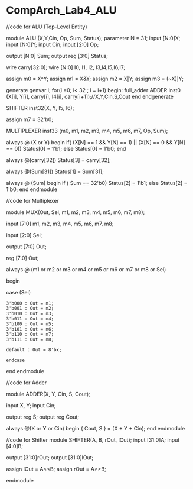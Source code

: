 # CompArch_Lab4_ALU

//code for ALU (Top-Level Entity)

module ALU (X,Y,Cin, Op, Sum, Status);
parameter N = 31;
input [N:0]X;
input [N:0]Y;
input Cin;
input [2:0] Op;

output [N:0] Sum;
output reg [3:0] Status;

wire carry[32:0];
wire [N:0] I0, I1, I2, I3,I4,I5,I6,I7;

assign m0 = X^Y;
assign m1 = X&Y;
assign m2 = X|Y;
assign m3 = (~X)|Y;

generate
	genvar i;
		for(i =0; i< 32 ; i = i+1)
		begin: full_adder
		ADDER inst0 (X[i], Y[i], carry[i], I4[i], carry[i+1]);//X,Y,Cin,S,Cout
	end
endgenerate

SHIFTER inst32(X, Y, I5, I6);

assign m7 = 32'b0;

MULTIPLEXER inst33 (m0, m1, m2, m3, m4, m5, m6, m7, Op, Sum);

always @ (X or Y) begin
	if( (X[N] == 1 && Y[N] == 1) || (X[N] == 0 && Y[N] == 0))
		Status[0] = 1'b1;
	else 
		Status[0] = 1'b0;
end


always @(carry[32]) 
	Status[3] = carry[32];

always @(Sum[31]) 
	Status[1] = Sum[31];

always @ (Sum) begin
	if ( Sum == 32'b0)
		Status[2] = 1'b1;
	else
		Status[2] = 1'b0;
end
endmodule

//code for Multiplexer

module MUX(Out, Sel, m1, m2, m3, m4, m5, m6, m7, m8);

input [7:0] m1, m2, m3, m4, m5, m6, m7, m8;

input [2:0] Sel;

output [7:0] Out;

reg [7:0] Out;

always @ (m1 or m2 or m3 or m4 or m5 or m6 or m7 or m8 or Sel)

begin

case (Sel)

	3'b000 : Out = m1;
	3'b001 : Out = m2;
	3'b010 : Out = m3;
	3'b011 : Out = m4;
	3'b100 : Out = m5;
	3'b101 : Out = m6;
	3'b110 : Out = m7;
	3'b111 : Out = m8;
	
	default : Out = 8'bx;
	
	endcase
	
end
endmodule

//code for Adder

module ADDER(X, Y, Cin, S, Cout);

input X, Y;
input Cin;

output reg S;
output reg Cout;

always @(X or Y or Cin)
begin
{ Cout, S } = (X + Y + Cin);
end
endmodule

//code for Shifter
module SHIFTER(A, B, rOut, lOut);
input [31:0]A;
input [4:0]B;

output [31:0]rOut;
output [31:0]lOut;

assign lOut = A<<B;
assign rOut = A>>B;

endmodule
